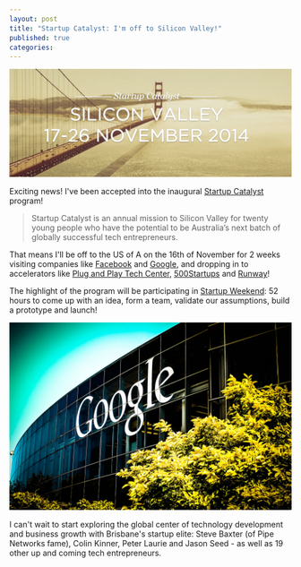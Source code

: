 ```yaml
---
layout: post
title: "Startup Catalyst: I'm off to Silicon Valley!"
published: true
categories:
---
```


![Startup Catalyst](/images/startup_catalyst.png)

Exciting news! I've been accepted into the inaugural [Startup Catalyst](http://www.startupcatalyst.com.au/) program! 

<!--more-->

> Startup Catalyst is an annual mission to Silicon Valley for 
> twenty young people who have the potential to be Australia’s 
> next batch of globally successful tech entrepreneurs.

That means I'll be off to the US of A on the 16th of November for 2 weeks visiting companies like [Facebook](https://www.facebook.com) and [Google](https://google.com), and dropping in to accelerators like [Plug and Play Tech Center](http://www.plugandplaytechcenter.com/), [500Startups](http://500.co) and [Runway](http://www.runway.is/)!

The highlight of the program will be participating in [Startup Weekend](http://startupweekend.org/): 52 hours to come up with an idea, form a team, validate our assumptions, build a prototype and launch!

![Google HQ](/images/google.jpg)

I can't wait to start exploring the global center of technology development and business growth with Brisbane's startup elite: Steve Baxter (of Pipe Networks fame), Colin Kinner, Peter Laurie and Jason Seed - as well as 19 other up and coming tech entrepreneurs.